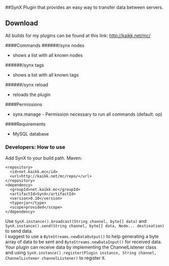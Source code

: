 ##SynX
Plugin that provides an easy way to transfer data between servers.

## Download
All builds for my plugins can be found at this link: http://kaikk.net/mc/

####Commands
######/synx nodes
- shows a list with all known nodes

######/synx tags
- shows a list with all known tags 

######/synx reload
- reloads the plugin

####Permissions
- synx.manage - Permission necessary to run all commands (default: op)

####Requirements
- MySQL database

### Developers: How to use
Add SynX to your build path. Maven:  

```
<repository>
  <id>net.kaikk.mc</id>
  <url>http://kaikk.net/mc/repo/</url>
</repository>
<dependency>
  <groupId>net.kaikk.mc</groupId>
  <artifactId>SynX</artifactId>
  <version>0.10</version>
  <type>jar</type>
  <scope>provided</scope>
</dependency>
```
       
Use `SynX.instance().broadcast(String channel, byte[] data)` and `SynX.instance().send(String channel, byte[] data, Node... destination)` to send data.  
I suggest to use a `ByteStreams.newDataOutput()` to help generating a byte array of data to be sent and `ByteStreams.newDataInput()` for received data.  
Your plugin can receive data by implementing the ChannelListener class and using `SynX.instance().register(Plugin instance, String channel, ChannelListener channelListener)` to register it.
